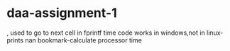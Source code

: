 # daa-assignment-1
, used to go to next cell in fprintf
time code works in windows,not in linux-prints nan
bookmark-calculate processor time
